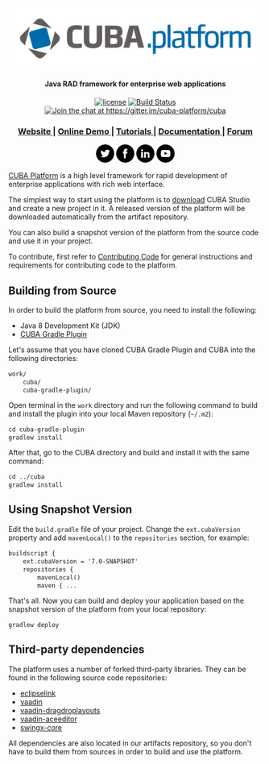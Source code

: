 <h1 align="center"> <a href="https://www.cuba-platform.com/"><img src="https://github.com/cuba-platform/cuba/blob/master/img/Cuba_Logo.png" alt="CUBA Platform" width="600" align="center"></a>
</h1>  

<h4 align="center">Java RAD framework for enterprise web applications</h4>
  
<p align="center">
<a href="http://www.apache.org/licenses/LICENSE-2.0"><img src="https://img.shields.io/badge/license-Apache%20License%202.0-blue.svg?style=flat" alt="license" title=""></a>
<a href="https://travis-ci.org/cuba-platform/cuba"><img src="https://travis-ci.org/cuba-platform/cuba.svg?branch=master" alt="Build Status" title=""></a>
<a href="https://gitter.im/cuba-platform/cuba"><img src="https://badges.gitter.im/Join%20Chat.svg" alt="Join the chat at https://gitter.im/cuba-platform/cuba" title=""></a>
</p>


<div align="center">
  <h3>
    <a href="https://www.cuba-platform.com/" target="_blank">
      Website
    </a>
    <span> | </span>
    <a href="https://www.cuba-platform.com/online-demo" target="_blank">
      Online Demo
    </a>
    <span> | </span>
    <a href="https://www.cuba-platform.com/tutorials" target="_blank">
      Tutorials
    </a>
    <span> | </span>
    <a href="https://www.cuba-platform.com/documentation" target="_blank">
      Documentation
    </a>
    <span> | </span>
    <a href="https://www.cuba-platform.com/discuss/" target="_blank">
      Forum
    </a>
  </h3>
</div>

<p align="center">
<a href="https://twitter.com/CubaPlatform" target="_blank"><img src="https://github.com/cuba-platform/cuba/blob/master/img/twitter.png" height="36px" alt="" title=""></a>
<a href="https://www.facebook.com/CUBAplatform/" target="_blank"><img src="https://github.com/cuba-platform/cuba/blob/master/img/facebook.png" height="36px" margin-left="20px" alt="" title=""></a>
<a href="https://www.linkedin.com/company/cuba-platform/" target="_blank"><img src="https://github.com/cuba-platform/cuba/blob/master/img/linkedin.png" height="36px" margin-left="20px" alt="" title=""></a>
<a href="https://www.youtube.com/c/CubaPlatform" target="_blank"><img src="https://github.com/cuba-platform/cuba/blob/master/img/youtube.png" height="36px" margin-left="20px" alt="" title=""></a>
</p>
  
[CUBA Platform](https://www.cuba-platform.com) is a high level framework for rapid development of enterprise applications with rich web interface.

The simplest way to start using the platform is to [download](https://www.cuba-platform.com/download) CUBA Studio and create a new project in it. A released version of the platform will be downloaded automatically from the artifact repository.

You can also build a snapshot version of the platform from the source code and use it in your project.

To contribute, first refer to [Contributing Code](https://github.com/cuba-platform/cuba/blob/master/CONTRIBUTING.md) for general instructions and requirements for contributing code to the platform.

## Building from Source

In order to build the platform from source, you need to install the following:
* Java 8 Development Kit (JDK)
* [CUBA Gradle Plugin](https://github.com/cuba-platform/cuba-gradle-plugin)

Let's assume that you have cloned CUBA Gradle Plugin and CUBA into the following directories:
```
work/
    cuba/
    cuba-gradle-plugin/
```

Open terminal in the `work` directory and run the following command to build and install the plugin into your local Maven repository (`~/.m2`):
```
cd cuba-gradle-plugin
gradlew install
```

After that, go to the CUBA directory and build and install it with the same command:
```
cd ../cuba
gradlew install
```

## Using Snapshot Version

Edit the `build.gradle` file of your project. Change the `ext.cubaVersion` property and add `mavenLocal()` to the `repositories` section, for example:
```
buildscript {
    ext.cubaVersion = '7.0-SNAPSHOT'
    repositories {
        mavenLocal()
        maven { ...
```
That's all. Now you can build and deploy your application based on the snapshot version of the platform from your local repository:
 ```
 gradlew deploy
 ```

## Third-party dependencies

The platform uses a number of forked third-party libraries. They can be found in the following source code repositories:

* [eclipselink](https://github.com/cuba-platform/eclipselink)
* [vaadin](https://github.com/cuba-platform/vaadin)
* [vaadin-dragdroplayouts](https://github.com/cuba-platform/vaadin-dragdroplayouts)
* [vaadin-aceeditor](https://github.com/cuba-platform/vaadin-aceeditor)
* [swingx-core](https://github.com/cuba-platform/swingx-core)

All dependencies are also located in our artifacts repository, so you don't have to build them from sources in order to build and use the platform.
